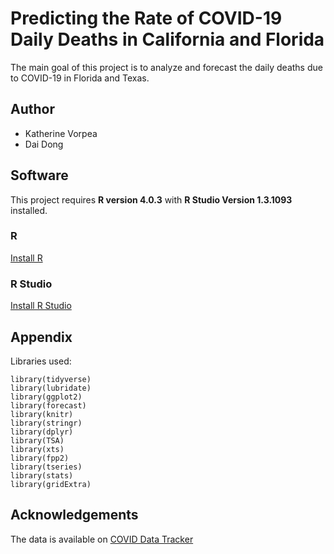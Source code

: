 
# Predicting the Rate of COVID-19 Daily Deaths in California and Florida

The main goal of this project is to analyze and forecast the 
daily deaths due to COVID-19 in Florida and Texas.

## Author
- Katherine Vorpea
- Dai Dong

## Software

This project requires **R version 4.0.3** 
with **R Studio Version 1.3.1093** installed.

### R
[Install R](https://www.r-project.org/)

### R Studio
[Install R Studio](https://www.rstudio.com/products/rstudio/download/)


## Appendix

Libraries used:
```{r}
library(tidyverse)
library(lubridate)
library(ggplot2)
library(forecast)
library(knitr)   
library(stringr)
library(dplyr)
library(TSA)
library(xts)
library(fpp2)
library(tseries)
library(stats)
library(gridExtra)
```

## Acknowledgements
The data is available on [COVID Data Tracker](https://covid.cdc.gov/covid-data-tracker/#trends_dailytrendscases)
